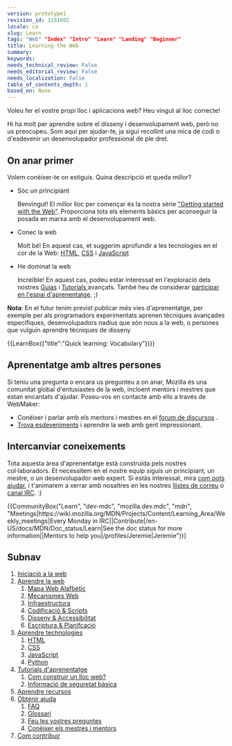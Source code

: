 ```yaml
---
version: prototype1
revision_id: 1151602
locale: ca
slug: Learn
tags: "Web" "Index" "Intro" "Learn" "Landing" "Beginner"
title: Learning the Web
summary: 
keywords: 
needs_technical_review: False
needs_editorial_review: False
needs_localization: False
table_of_contents_depth: 1
based_on: None
---
```

<div class="summary">
<p>Voleu fer el vostre propi lloc i aplicacions web? Heu vingut al lloc correcte!</p>
</div>

<p>Hi ha molt per aprendre sobre el disseny i desenvolupament web, però no us preocupeu. Som aquí per ajudar-te, ja sigui recollint una mica de codi o d'esdevenir un desenvolupador professional de ple dret.</p>

<h2 id="On_anar_primer"><span class="short_text" id="result_box" lang="ca"><span>On</span> <span>anar primer</span></span></h2>

<p>Volem conèixer-te on estiguis. Quina descripció et queda millor?</p>

<ul class="card-grid">
 <li><span>Sóc un principiant</span>

  <p>Benvingut! El millor lloc per començar és la nostra sèrie <a href="/en-US/Learn/Getting_started_with_the_web">"Getting started with the Web"</a>. Proporciona tots els elements bàsics per aconseguir la posada en marxa amb el desenvolupament web.</p>
 </li>
 <li><span>Conec la web</span>
  <p>Molt bé! En aquest cas, et suggerim aprofundir a les tecnologies en el cor de la Web: <a href="/en-US/docs/Learn/HTML">HTML</a>, <a href="/en-US/docs/Learn/CSS">CSS</a> i <a href="/en-US/docs/Learn/JavaScript">JavaScript</a></p>
 </li>
 <li><span>He dominat la web</span>
  <p>Increïble! En aquest cas, podeu estar interessat en l'exploració dels nostres <a href="/en-US/docs/Web/Guide">Guias</a> i <a href="/en-US/docs/Web/Tutorials">Tutorials </a>avançats. També heu de considerar <a href="/en-US/Learn/How_to_contribute">participar en l'espai d'aprenentatge</a>. ;)</p>
 </li>
</ul>

<div class="note">
<p><strong>Nota</strong>: <span id="result_box" lang="ca"><span>En el futur</span> <span>tenim</span> <span>previst publicar</span> <span>més</span> <span>vies</span> <span>d'aprenentatge</span><span>, per exemple</span> <span>per als programadors</span> <span>experimentats</span> <span>aprenen</span> <span>tècniques</span> <span>avançades</span> <span>específiques</span><span>, desenvolupadors</span> <span>nadius</span> <span>que són</span> <span>nous a la</span> <span>web,</span> <span>o persones que</span> <span>vulguin</span> <span>aprendre</span> <span>tècniques</span> <span>de disseny</span></span></p>
</div>

<p>{{LearnBox({"title":"Quick learning: Vocabulary"})}}</p>

<h2 id="Aprenentatge_amb_altres_persones"><span class="short_text" id="result_box" lang="ca"><span>Aprenentatge</span> <span>amb</span> <span>altres persones</span></span></h2>

<p>Si teniu una pregunta o encara us pregunteu a on anar, Mozilla és una comunitat global d'entusiastes de la web, incloent mentors i mestres que estan encantats d'ajudar. Poseu-vos en contacte amb ells a través de WebMaker:</p>

<ul>
 <li>Conèixer i parlar amb els mentors i mestres en el <a href="http://discourse.webmaker.org/" rel="external">forum de discursos</a> .</li>
 <li><a href="https://events.webmaker.org/">Trova esdeveniments</a> i aprendre la web amb gent impressionant.</li>
</ul>

<h2 id="Intercanviar_coneixements"><span class="short_text" id="result_box" lang="ca"><span>Intercanviar</span> <span>coneixements</span></span></h2>

<p>Tota aquesta àrea d'aprenentatge està construïda pels nostres col·laboradors. Et necessitem en el nostre equip siguis un principiant, un mestre, o un desenvolupador web expert. Si estàs interessat, mira&nbsp;<a href="/en-US/Learn/How_to_contribute">com pots ajudar</a>, i t'animarem a xerrar amb nosaltres en les nostres <a href="/en-US/docs/MDN/Community#Join_our_mailing_lists">llistes de correu</a> o <a href="/en-US/docs/MDN/Community#Get_into_IRC">canal IRC</a>. :)</p>

<p>{{CommunityBox("Learn", "dev-mdc", "mozilla.dev.mdc", "mdn", "Meetings|https://wiki.mozilla.org/MDN/Projects/Content/Learning_Area/Weekly_meetings|Every Monday in IRC||Contribute|/en-US/docs/MDN/Doc_status/Learn|See the doc status for more information||Mentors to help you|/profiles/Jeremie|Jeremie")}}</p>

<h2 id="Subnav">Subnav</h2>

<ol>
 <li><a href="/en-US/Learn/Getting_started_with_the_web">Iniciació a la web</a></li>
 <li><a href="/en-US/Learn/Skills">Aprendre la web</a>
  <ol>
   <li><a href="https://webmaker.org/en-US/literacy" rel="external">Mapa Web Alafbètic</a></li>
   <li><a href="/en-US/Learn/Web_Mechanics">Mecanismes Web</a></li>
   <li><a href="/en-US/Learn/Infrastructure">Infraestructura</a></li>
   <li><a href="/en-US/Learn/Coding-Scripting">Codificació &amp; Scripts</a></li>
   <li><a href="/en-US/Learn/Design_and_Accessibility">Disseny &amp; Accessibilitat</a></li>
   <li><a href="/en-US/Learn/Composing_for_the_web">Escriptura &amp; Planifcació</a></li>
  </ol>
 </li>
 <li><a href="#">Aprendre technologies</a>
  <ol>
   <li><a href="/en-US/Learn/HTML">HTML</a></li>
   <li><a href="/en-US/Learn/CSS">CSS</a></li>
   <li><a href="/en-US/Learn/JavaScript">JavaScript</a></li>
   <li><a href="/en-US/Learn/Python">Python</a></li>
  </ol>
 </li>
 <li><a href="/en-US/Learn/tutorial">Tutorials d'aprenentatge</a>
  <ol>
   <li><a href="/en-US/Learn/tutorial/How_to_build_a_web_site">Com construir un lloc web?</a></li>
   <li><a href="/en-US/Learn/tutorial/Information_Security_Basics">Informació de seguretat bàsica</a></li>
  </ol>
 </li>
 <li><a href="http://weblitmapper.webmakerprototypes.org/">Aprendre recursos</a></li>
 <li><a href="/en-US/Learn/help">Obtenir ajuda</a>
  <ol>
   <li><a href="/en-US/Learn/FAQ">FAQ</a></li>
   <li><a href="/en-US/docs/Glossary">Glossari</a></li>
   <li><a href="http://discourse.webmakerprototypes.org/" rel="external">Feu les vostres preguntes</a></li>
   <li><a href="https://events.webmaker.org/" rel="external">Conèixer els mestres i mentors</a></li>
  </ol>
 </li>
 <li><a href="/en-US/Learn/How_to_contribute">Com contribuir</a></li>
</ol>

